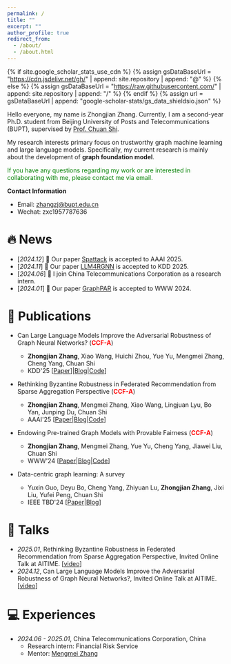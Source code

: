 ```yaml
---
permalink: /
title: ""
excerpt: ""
author_profile: true
redirect_from: 
  - /about/
  - /about.html
---
```


{% if site.google_scholar_stats_use_cdn %}
{% assign gsDataBaseUrl = "https://cdn.jsdelivr.net/gh/" | append: site.repository | append: "@" %}
{% else %}
{% assign gsDataBaseUrl = "https://raw.githubusercontent.com/" | append: site.repository | append: "/" %}
{% endif %}
{% assign url = gsDataBaseUrl | append: "google-scholar-stats/gs_data_shieldsio.json" %}

<span class='anchor' id='about-me'></span>

[//]: # (# 👨🏻‍🎓 About Me)
Hello everyone, my name is Zhongjian Zhang. Currently, I am a second-year Ph.D. student from Beijing University of Posts and Telecommunications (BUPT), supervised by [Prof. Chuan Shi](http://www.shichuan.org/ShiChuan_ch.html). 

My research interests primary focus on trustworthy graph machine learning and large language models.  Specifically, my current research is mainly about the development of **graph foundation model**.

<span style="color: green;">If you have any questions regarding my work or are interested in collaborating with me, please contact me via email.</span>

**Contact Information**

- Email: zhangzj@bupt.edu.cn
- Wechat: zxc1957787636

# 🔥 News
- [*2024.12*] 🎉 Our paper [Spattack](https://arxiv.org/pdf/2501.03301) is accepted to AAAI 2025.
- [*2024.11*] 🎉 Our paper [LLM4RGNN](https://arxiv.org/pdf/2408.08685) is accepted to KDD 2025.
- [*2024.06*] 💼 I join China Telecommunications Corporation as a research intern.
- [*2024.01*] 🎉 Our paper [GraphPAR](https://arxiv.org/pdf/2402.12161) is accepted to WWW 2024.

# 📝 Publications 

- Can Large Language Models Improve the Adversarial Robustness of Graph Neural Networks? (**<span style="color: red;">CCF-A</span>**)
  - **Zhongjian Zhang**, Xiao Wang, Huichi Zhou, Yue Yu, Mengmei Zhang, Cheng Yang, Chuan Shi
  - KDD'25 \[[Paper](https://arxiv.org/pdf/2408.08685)\]\|[Blog](https://mp.weixin.qq.com/s/P8e1n310Z08FJa65QGSjhQ)\|[Code](https://github.com/zhongjian-zhang/LLM4RGNN)\]

- Rethinking Byzantine Robustness in Federated Recommendation from Sparse Aggregation Perspective (**<span style="color: red;">CCF-A</span>**)
  - **Zhongjian Zhang**, Mengmei Zhang, Xiao Wang, Lingjuan Lyu, Bo Yan, Junping Du, Chuan Shi
  - AAAI'25 \[[Paper](https://arxiv.org/pdf/2501.03301)\|[Blog](https://mp.weixin.qq.com/s/5aicBY3UM9rv8KpDXYLrXQ)\|[Code](https://github.com/zhongjian-zhang/Spattack)\]

- Endowing Pre-trained Graph Models with Provable Fairness (**<span style="color: red;">CCF-A</span>**)
  - **Zhongjian Zhang**, Mengmei Zhang, Yue Yu, Cheng Yang, Jiawei Liu, Chuan Shi
  - WWW'24 \[[Paper](https://arxiv.org/pdf/2402.12161)\|[Blog](https://mp.weixin.qq.com/s/MUjScRy3FMxAHXIyuRqX5Q)\|[Code](https://github.com/BUPT-GAMMA/GraphPAR)\]

- Data-centric graph learning: A survey
  - Yuxin Guo, Deyu Bo, Cheng Yang, Zhiyuan Lu, **Zhongjian Zhang**, Jixi Liu, Yufei Peng, Chuan Shi
  - IEEE TBD'24 \[[Paper](https://arxiv.org/pdf/2310.04987)\|[Blog](https://mp.weixin.qq.com/s/it15sa5TO0suZk2hj_Fkhw)\]


# 💬 Talks
- *2025.01*, Rethinking Byzantine Robustness in Federated Recommendation from Sparse Aggregation Perspective, Invited Online Talk at AITIME. \[[video](https://www.bilibili.com/video/BV1oGcEe6Eeq)\]
- *2024.12*, Can Large Language Models Improve the Adversarial Robustness of Graph Neural Networks?, Invited Online Talk at AITIME. \[[video](https://www.bilibili.com/video/BV1uC6JY2E8U/)\]

# 💻 Experiences
- *2024.06 - 2025.01*, China Telecommunications Corporation, China
  - Research intern: Financial Risk Service
  - Mentor: [Mengmei Zhang](https://scholar.google.com/citations?hl=zh-CN&user=8Qokm1IAAAAJ)